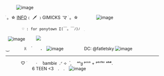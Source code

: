 
‎ ‎ ‎ ‎ ‎‎ ‎ ‎ ‎ ‎ ![image](https://github.com/user-attachments/assets/ac2b49ab-0605-4377-ac3c-63a8d5eba6d1)


  ֺ 。☆ [INFO](https://teamc00l.carrd.co)﹙ 🗡️ ﹚GIMICKS  ݇ マ ֺ 。☆
  ‎ ‎ ‎ ‎ ‎‎ ‎ ‎ ‎ ‎ ‎ ‎ ‎ ‎ ‎ 
![image](https://github.com/user-attachments/assets/9115dd10-2e12-453a-a83a-452218c80cb7)

          ㅤ♡ : for ponytown Σ(￣。￣ﾉ)ﾉ  ִ
‎ ‎ ![image](https://github.com/user-attachments/assets/5b1a05b1-8538-4b9d-9c57-598ee86343ef)
‎ ‎ ‎‎ ‎ ‎ ‎ ‎ ‎ ![](https://komarev.com/ghpvc/?username=lovelyclovers&color=yellow)

  ⏝            ꐦ    ۟⠀⠀⠀˔  ⠀![image](https://github.com/user-attachments/assets/be390b46-254b-4e3c-b286-bc0e7c0f07e9)        DC: @fatletsky ![image](https://github.com/user-attachments/assets/97014acc-ce1b-4b86-ba60-4ddc81d083bb)



***

         ♡   ࣪     ·   ხambiᧉ  .ᐟ ⟢  ۫   ,  ᵃⁿყ ᵖʳⁿˢ   +   ᵖᵉʳᶠᵉʳ **ˢʰᵉ**.   
                                  ‎‎ ‎ ‎ ‎‎ ‎ ‎‎ ‎  
                                ‎‎ ‎ ‎ ‎‎ ‎ ‎‎ ‎  6 TEEN <3 . . ![image](https://github.com/user-attachments/assets/21867a65-1436-4182-bfe3-cba8fa7a7fb3)

